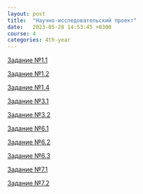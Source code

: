 ```yaml
---
layout: post
title:  "Научно-исследовательский проект"
date:   2023-05-28 14:53:45 +0300
course: 4
categories: 4th-year
---
```


<div>
    <p><a href="https://docs.google.com/document/d/1ORQ8krRu6aam2bTyKCATlFb9Yx7CncDg/edit?usp=sharing&ouid=110261998997303460169&rtpof=true&sd=true">Задание №1.1</a></p>
    <p><a href="https://docs.google.com/document/d/1bcXB-Ijmj1YyZB40ArctyOoT6QXrumwI/edit?usp=sharing&ouid=110261998997303460169&rtpof=true&sd=true">Задание №1.2</a></p>
    <p><a href="https://docs.google.com/presentation/d/1HvIWZGuuw1EJ46VECpi4K4zeZkwyMYKh/edit?usp=sharing&ouid=110261998997303460169&rtpof=true&sd=true">Задание №1.4</a></p>
    <p><a href="https://docs.google.com/presentation/d/1EHAQjylbSMC7HsBsP69BIVcwJ8aVYznw/edit?usp=sharing&ouid=110261998997303460169&rtpof=true&sd=true">Задание №3.1</a></p>
    <p><a href="https://docs.google.com/presentation/d/1_wVc-3EBJcahAAfS2BcooHx_3FK-SnaX/edit?usp=sharing&ouid=110261998997303460169&rtpof=true&sd=true">Задание №3.2</a></p>
    <p><a href="https://docs.google.com/presentation/d/1GDU7XhblQzej-XF6itZIIdqTifsmkIGC/edit?usp=sharing&ouid=110261998997303460169&rtpof=true&sd=true">Задание №6.1</a></p>
    <p><a href="https://docs.google.com/document/d/12ReaxR7RwsnOHP2vdKZyrMlXmH9D0rr9/edit?usp=sharing&ouid=110261998997303460169&rtpof=true&sd=true">Задание №6.2</a></p>
    <p><a href="https://docs.google.com/document/d/1flNaPpUTBwQd9SBFQ0nYEKV6T0LD31KF/edit?usp=sharing&ouid=110261998997303460169&rtpof=true&sd=true">Задание №6.3</a></p>
    <p><a href="https://docs.google.com/document/d/1KcHaGNCTd3k-1ui84xlatLAz2pyp6eSd/edit?usp=sharing&ouid=110261998997303460169&rtpof=true&sd=true">Задание №7.1</a></p>
    <p><a href="https://docs.google.com/document/d/1WrdkJ4_2j-gXBpT4nZFDEXT4IJYiWJKn/edit?usp=sharing&ouid=110261998997303460169&rtpof=true&sd=true">Задание №7.2</a></p>
</div>

